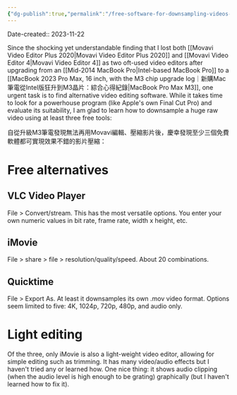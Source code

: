 ```yaml
---
{"dg-publish":true,"permalink":"/free-software-for-downsampling-videos-on-mac-m3-chip-m3/","noteIcon":"2"}
---
```


Date-created:: 2023-11-22

Since the shocking yet understandable finding that I lost both [[Movavi Video Editor Plus 2020\|Movavi Video Editor Plus 2020]] and [[Movavi Video Editor 4\|Movavi Video Editor 4]] as two oft-used video editors after upgrading from an [[Mid-2014 MacBook Pro\|Intel-based MacBook Pro]] to a [[MacBook 2023 Pro Max, 16 inch, with the M3 chip upgrade log｜新購Mac筆電從Intel版狂升到M3晶片：綜合心得紀錄\|MacBook Pro Max M3]], one urgent task is to find alternative video editing software. While it takes time to look for a powerhouse program (like Apple's own Final Cut Pro) and evaluate its suitability, I am glad to learn how to downsample a huge raw video using at least three free tools:

自從升級M3筆電發現無法再用Movavi編輯、壓縮影片後，慶幸發現至少三個免費軟體都可實現效果不錯的影片壓縮：
# Free alternatives

## VLC Video Player

File > Convert/stream. This has the most versatile options. You enter your own numeric values in bit rate, frame rate, width x height, etc.
## iMovie

File > share > file > resolution/quality/speed. About 20 combinations.
## Quicktime

File > Export As. At least it downsamples its own .mov video format. Options seem limited to five: 4K, 1024p, 720p, 480p, and audio only.
# Light editing

Of the three, only iMovie is also a light-weight video editor, allowing for simple editing such as trimming. It has many video/audio effects but I haven't tried any or learned how. One nice thing: it shows audio clipping (when the audio level is high enough to be grating) graphically (but I haven't learned how to fix it).